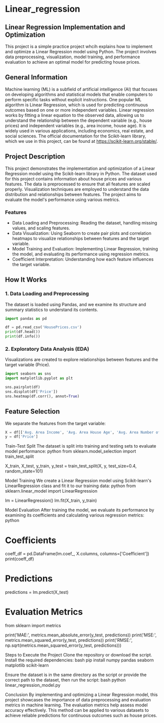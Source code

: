 # Linear_regression

## Linear Regression Implementation and Optimization
This project is a simple practice project whcih explains how to implement and optimize a Linear Regression model using Python. The project involves data preprocessing, visualization, model training, and performance evaluation to achieve an optimal model for predicting house prices.


## General Information
Machine learning (ML) is a subfield of artificial intelligence (AI) that focuses on developing algorithms and statistical models that enable computers to perform specific tasks without explicit instructions. One popular ML algorithm is Linear Regression, which is used for predicting continuous outcomes based on one or more independent variables.
Linear regression works by fitting a linear equation to the observed data, allowing us to understand the relationship between the dependent variable (e.g., house prices) and independent variables (e.g., area income, house age). It is widely used in various applications, including economics, real estate, and social sciences.
The official documentation for the Scikit-learn library, which we use in this project, can be found at https://scikit-learn.org/stable/.

## Project Description
This project demonstrates the implementation and optimization of a Linear Regression model using the Scikit-learn library in Python. The dataset used for this project contains information about house prices and various features. The data is preprocessed to ensure that all features are scaled properly. Visualization techniques are employed to understand the data distribution and relationships between features. The project aims to evaluate the model's performance using various metrics.
### Features
- Data Loading and Preprocessing: Reading the dataset, handling missing values, and scaling features.
- Data Visualization: Using Seaborn to create pair plots and correlation heatmaps to visualize relationships between features and the target variable.
- Model Training and Evaluation: Implementing Linear Regression, training the model, and evaluating its performance using regression metrics.
- Coefficient Interpretation: Understanding how each feature influences the target variable.

## How It Works
### 1. Data Loading and Preprocessing
The dataset is loaded using Pandas, and we examine its structure and summary statistics to understand its contents.
```python
import pandas as pd

df = pd.read_csv('HousePrices.csv')
print(df.head())
print(df.info())
```

### 2. Exploratory Data Analysis (EDA)
Visualizations are created to explore relationships between features and the target variable (Price).

```python
import seaborn as sns
import matplotlib.pyplot as plt

sns.pairplot(df)
sns.displot(df['Price'])
sns.heatmap(df.corr(), annot=True)
```

## Feature Selection
We separate the features from the target variable:

```python
X = df[['Avg. Area Income', 'Avg. Area House Age', 'Avg. Area Number of Rooms', 'Avg. Area Number of Bedrooms', 'Area Population']]
y = df['Price']
``` 
Train-Test Split
The dataset is split into training and testing sets to evaluate model performance:
python
from sklearn.model_selection import train_test_split

X_train, X_test, y_train, y_test = train_test_split(X, y, test_size=0.4, random_state=101)

Model Training
We create a Linear Regression model using Scikit-learn's LinearRegression class and fit it to our training data:
python
from sklearn.linear_model import LinearRegression

lm = LinearRegression()
lm.fit(X_train, y_train)

Model Evaluation
After training the model, we evaluate its performance by examining its coefficients and calculating various regression metrics:
python
# Coefficients
coeff_df = pd.DataFrame(lm.coef_, X.columns, columns=['Coefficient'])
print(coeff_df)

# Predictions
predictions = lm.predict(X_test)

# Evaluation Metrics
from sklearn import metrics

print('MAE:', metrics.mean_absolute_error(y_test, predictions))
print('MSE:', metrics.mean_squared_error(y_test, predictions))
print('RMSE:', np.sqrt(metrics.mean_squared_error(y_test, predictions)))

Steps to Execute the Project
Clone the repository or download the script.
Install the required dependencies:
bash
pip install numpy pandas seaborn matplotlib scikit-learn

Ensure the dataset is in the same directory as the script or provide the correct path to the dataset, then run the script:
bash
python linear_regression_model.py

Conclusion
By implementing and optimizing a Linear Regression model, this project showcases the importance of data preprocessing and evaluation metrics in machine learning. The evaluation metrics help assess model accuracy effectively. This method can be applied to various datasets to achieve reliable predictions for continuous outcomes such as house prices.
